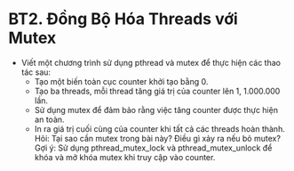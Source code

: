 # BT2. Đồng Bộ Hóa Threads với Mutex
* Viết một chương trình sử dụng pthread và mutex để thực hiện các thao tác sau:
    * Tạo một biến toàn cục counter khởi tạo bằng 0.
    * Tạo ba threads, mỗi thread tăng giá trị của counter lên 1, 1.000.000 lần.
    * Sử dụng mutex để đảm bảo rằng việc tăng counter được thực hiện an toàn.
    * In ra giá trị cuối cùng của counter khi tất cả các threads hoàn thành.
Hỏi: Tại sao cần mutex trong bài này? Điều gì xảy ra nếu bỏ mutex?
Gợi ý: Sử dụng pthread_mutex_lock và pthread_mutex_unlock để khóa và mở khóa mutex khi truy cập vào counter.